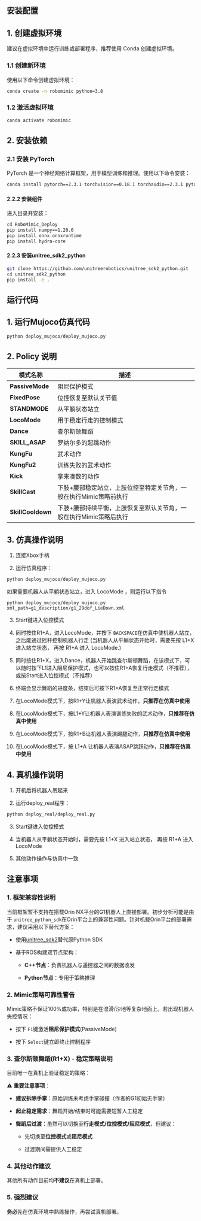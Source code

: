 ## 安装配置

## 1. 创建虚拟环境

建议在虚拟环境中运行训练或部署程序，推荐使用 Conda 创建虚拟环境。

### 1.1 创建新环境

使用以下命令创建虚拟环境：

```bash
conda create -n robomimic python=3.8
```

### 1.2 激活虚拟环境

```bash
conda activate robomimic
```

## 2. 安装依赖

### 2.1 安装 PyTorch

PyTorch 是一个神经网络计算框架，用于模型训练和推理。使用以下命令安装：

```bash
conda install pytorch==2.3.1 torchvision==0.18.1 torchaudio==2.3.1 pytorch-cuda=12.1 -c pytorch -c nvidia
```

#### 2.2.2 安装组件

进入目录并安装：

```bash
cd RoboMimic_Deploy
pip install numpy==1.20.0
pip install onnx onnxruntime
pip install hydra-core
```

#### 2.2.3 安装unitree_sdk2_python

```bash
git clone https://github.com/unitreerobotics/unitree_sdk2_python.git
cd unitree_sdk2_python
pip install -e .
```

## 运行代码

## 1. 运行Mujoco仿真代码

```bash
python deploy_mujoco/deploy_mujoco.py
```

## 2. Policy 说明

| 模式名称              | 描述                                   |
| ----------------- | ------------------------------------ |
| **PassiveMode**   | 阻尼保护模式                               |
| **FixedPose**     | 位控恢复至默认关节值                           |
| **STANDMODE**     | 从平躺状态站立                              |
| **LocoMode**      | 用于稳定行走的控制模式                          |
| **Dance**         | 查尔斯顿舞蹈                               |
| **SKILL_ASAP**    | 罗纳尔多的起跳动作                            |
| **KungFu**        | 武术动作                                 |
| **KungFu2**       | 训练失败的武术动作                            |
| **Kick**          | 拿来凑数的动作                              |
| **SkillCast**     | 下肢+腰部稳定站立，上肢位控至特定关节角，一般在执行Mimic策略前执行 |
| **SkillCooldown** | 下肢+腰部持续平衡，上肢恢复至默认关节角，一般在执行Mimic策略后执行 |

## 3. 仿真操作说明

1. 连接Xbox手柄

2. 运行仿真程序：

```bash
python deploy_mujoco/deploy_mujoco.py
```

如果需要机器人从平躺状态站立，进入 LocoMode ，则运行以下指令

```
python deploy_mujoco/deploy_mujoco.py xml_path=g1_description/g1_29dof_LieDown.xml
```

3. Start键进入位控模式

4. 同时按住R1+A，进入LocoMode，并按下 `BACKSPACE`在仿真中使机器人站立，之后能通过摇杆控制机器人行走
   (当机器人从平躺状态开始时，需要先按 L1+X 进入站立状态， 再按 R1+A 进入 LocoMode.)

5. 同时按住R1+X，进入Dance，机器人开始跳查尔斯顿舞蹈，在该模式下，可以随时按下L1进入阻尼保护模式，也可以按住R1+A恢复行走模式（不推荐），或按Start进入位控模式（不推荐）

6. 终端会显示舞蹈的进度条，结束后可按下R1+A恢复至正常行走模式

7. 在LocoMode模式下，按R1+Y让机器人表演武术动作，**只推荐在仿真中使用**

8. 在LocoMode模式下，按L1+Y让机器人表演训练失败的武术动作，**只推荐在仿真中使用**

9. 在LocoMode模式下，按R1+B让机器人表演踢腿动作，**只推荐在仿真中使用**

10. 在LocoMode模式下，按 L1+A 让机器人表演ASAP跳跃动作，**只推荐在仿真中使用**

## 4. 真机操作说明

1. 开机后将机器人吊起来

2. 运行deploy_real程序：

```bash
python deploy_real/deploy_real.py
```

3. Start键进入位控模式

4. 当机器人从平躺状态开始时，需要先按 L1+X 进入站立状态， 再按 R1+A 进入 LocoMode

5. 其他动作操作与仿真中一致

## 注意事项

### 1. 框架兼容性说明

当前框架暂不支持在搭载Orin NX平台的G1机器人上直接部署。初步分析可能是由于 `unitree_python_sdk`在Orin平台上的兼容性问题。针对机载Orin平台的部署需求，建议采用以下替代方案：

* 使用[unitree_sdk2](https://github.com/unitreerobotics/unitree_sdk2)替代原Python SDK

* 基于ROS构建双节点架构：

  * **C++节点**：负责机器人与遥控器之间的数据收发

  * **Python节点**：专用于策略推理

### 2. Mimic策略可靠性警告

Mimic策略不保证100%成功率，特别是在湿滑/沙地等复杂地面上。若出现机器人失控情况：

* 按下 `F1`键激活**阻尼保护模式**(PassiveMode)

* 按下 `Select`键立即终止控制程序

### 3. 查尔斯顿舞蹈(R1+X) - 稳定策略说明

目前唯一在真机上验证稳定的策略：

⚠️ **重要注意事项**：

* **建议拆除手掌**：原始训练未考虑手掌碰撞（作者的G1初始无手掌）

* **起止稳定需求**：舞蹈开始/结束时可能需要短暂人工稳定

* **舞蹈后过渡**：虽然可以切换至**行走模式/位控模式/阻尼模式**，但建议：

  * 先切换至**位控模式**或**阻尼模式**

  * 过渡期间需提供人工稳定

### 4. 其他动作建议

其他所有动作目前均**不建议**在真机上部署。

### 5. 强烈建议

**务必**先在仿真环境中熟练操作，再尝试真机部署。

